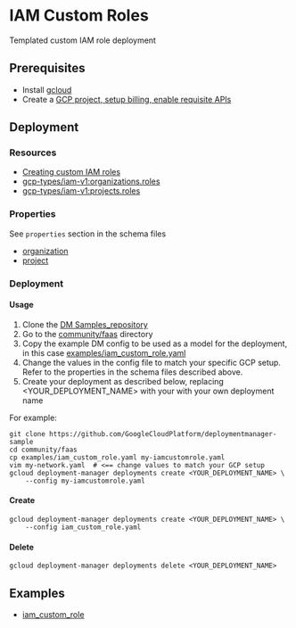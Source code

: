 # IAM Custom Roles

Templated custom IAM role deployment

## Prerequisites

- Install [gcloud](https://cloud.google.com/sdk)
- Create a [GCP project, setup billing, enable requisite APIs](docs/templates/project.md)


## Deployment

### Resources

- [Creating custom IAM roles](https://cloud.google.com/iam/docs/creating-custom-roles)
- [gcp-types/iam-v1:organizations.roles](https://cloud.google.com/iam/reference/rest/v1/organizations.roles/create)
- [gcp-types/iam-v1:projects.roles](https://cloud.google.com/iam/reference/rest/v1/projects.roles/create)


### Properties

See `properties` section in the schema files

-  [organization](../../templates/organization_custom_role.py.schema)
-  [project](../../templates/project_custom_role.py.schema)


### Deployment

#### Usage

1. Clone the [DM Samples_repository](https://github.com/GoogleCloudPlatform/deploymentmanager-sample)
2. Go to the [community/faas](community/faas) directory
3. Copy the example DM config to be used as a model for the deployment, in this case [examples/iam_custom_role.yaml](examples/iam_custom_role.yaml)
4. Change the values in the config file to match your specific GCP setup.
   Refer to the properties in the schema files described above.
5. Create your deployment as described below, replacing <YOUR_DEPLOYMENT_NAME>
   with your with your own deployment name


For example:

```
git clone https://github.com/GoogleCloudPlatform/deploymentmanager-sample
cd community/faas
cp examples/iam_custom_role.yaml my-iamcustomrole.yaml
vim my-network.yaml  # <== change values to match your GCP setup
gcloud deployment-manager deployments create <YOUR_DEPLOYMENT_NAME> \
    --config my-iamcustomrole.yaml
```

#### Create

```
gcloud deployment-manager deployments create <YOUR_DEPLOYMENT_NAME> \
    --config iam_custom_role.yaml
```


#### Delete

```
gcloud deployment-manager deployments delete <YOUR_DEPLOYMENT_NAME>
```


## Examples

- [iam_custom_role](../examples/iam_custom_role.yaml)
